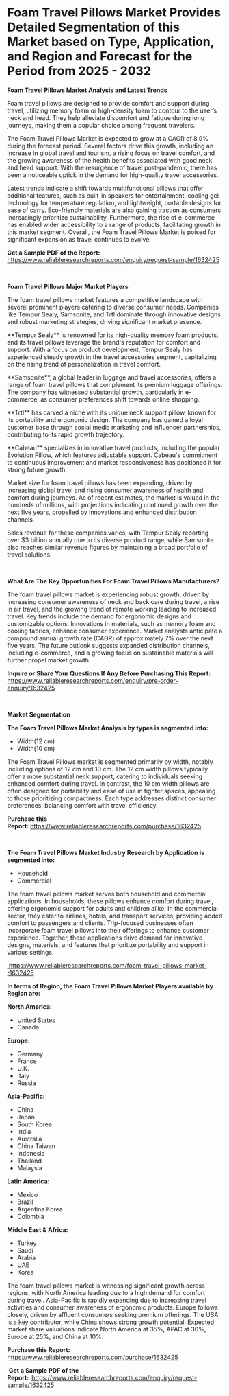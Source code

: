 <p><h1>Foam Travel Pillows Market Provides Detailed Segmentation of this Market based on Type, Application, and Region and Forecast for the Period from 2025 - 2032</h1></p><p><strong>Foam Travel Pillows Market Analysis and Latest Trends</strong></p>
<p><p>Foam travel pillows are designed to provide comfort and support during travel, utilizing memory foam or high-density foam to contour to the user’s neck and head. They help alleviate discomfort and fatigue during long journeys, making them a popular choice among frequent travelers.</p><p>The Foam Travel Pillows Market is expected to grow at a CAGR of 8.9% during the forecast period. Several factors drive this growth, including an increase in global travel and tourism, a rising focus on travel comfort, and the growing awareness of the health benefits associated with good neck and head support. With the resurgence of travel post-pandemic, there has been a noticeable uptick in the demand for high-quality travel accessories.</p><p>Latest trends indicate a shift towards multifunctional pillows that offer additional features, such as built-in speakers for entertainment, cooling gel technology for temperature regulation, and lightweight, portable designs for ease of carry. Eco-friendly materials are also gaining traction as consumers increasingly prioritize sustainability. Furthermore, the rise of e-commerce has enabled wider accessibility to a range of products, facilitating growth in this market segment. Overall, the Foam Travel Pillows Market is poised for significant expansion as travel continues to evolve.</p></p>
<p><strong>Get a Sample PDF of the Report:&nbsp;</strong> <a href="https://www.reliableresearchreports.com/enquiry/request-sample/1632425?utm_campaign=2295&utm_medium=2&utm_source=Github&utm_content=ia&utm_term=15042025&utm_id=foam-travel-pillows">https://www.reliableresearchreports.com/enquiry/request-sample/1632425</a></p>
<p>&nbsp;</p>
<p><strong>Foam Travel Pillows Major Market Players</strong></p>
<p><p>The foam travel pillows market features a competitive landscape with several prominent players catering to diverse consumer needs. Companies like Tempur Sealy, Samsonite, and Trtl dominate through innovative designs and robust marketing strategies, driving significant market presence.</p><p>**Tempur Sealy** is renowned for its high-quality memory foam products, and its travel pillows leverage the brand's reputation for comfort and support. With a focus on product development, Tempur Sealy has experienced steady growth in the travel accessories segment, capitalizing on the rising trend of personalization in travel comfort. </p><p>**Samsonite**, a global leader in luggage and travel accessories, offers a range of foam travel pillows that complement its premium luggage offerings. The company has witnessed substantial growth, particularly in e-commerce, as consumer preferences shift towards online shopping.  </p><p>**Trtl** has carved a niche with its unique neck support pillow, known for its portability and ergonomic design. The company has gained a loyal customer base through social media marketing and influencer partnerships, contributing to its rapid growth trajectory.</p><p>**Cabeau** specializes in innovative travel products, including the popular Evolution Pillow, which features adjustable support. Cabeau's commitment to continuous improvement and market responsiveness has positioned it for strong future growth.</p><p>Market size for foam travel pillows has been expanding, driven by increasing global travel and rising consumer awareness of health and comfort during journeys. As of recent estimates, the market is valued in the hundreds of millions, with projections indicating continued growth over the next five years, propelled by innovations and enhanced distribution channels.</p><p>Sales revenue for these companies varies, with Tempur Sealy reporting over $3 billion annually due to its diverse product range, while Samsonite also reaches similar revenue figures by maintaining a broad portfolio of travel solutions.</p></p>
<p>&nbsp;</p>
<p><strong>What Are The Key Opportunities For Foam Travel Pillows Manufacturers?</strong></p>
<p><p>The foam travel pillows market is experiencing robust growth, driven by increasing consumer awareness of neck and back care during travel, a rise in air travel, and the growing trend of remote working leading to increased travel. Key trends include the demand for ergonomic designs and customizable options. Innovations in materials, such as memory foam and cooling fabrics, enhance consumer experience. Market analysts anticipate a compound annual growth rate (CAGR) of approximately 7% over the next five years. The future outlook suggests expanded distribution channels, including e-commerce, and a growing focus on sustainable materials will further propel market growth.</p></p>
<p><strong>Inquire or Share Your Questions If Any Before Purchasing This Report:</strong> <a href="https://www.reliableresearchreports.com/enquiry/pre-order-enquiry/1632425?utm_campaign=2295&utm_medium=2&utm_source=Github&utm_content=ia&utm_term=15042025&utm_id=foam-travel-pillows">https://www.reliableresearchreports.com/enquiry/pre-order-enquiry/1632425</a></p>
<p>&nbsp;</p>
<p><strong>Market Segmentation</strong></p>
<p><strong>The Foam Travel Pillows Market Analysis by types is segmented into:</strong></p>
<p><ul><li>Width(12 cm)</li><li>Width(10 cm)</li></ul></p>
<p><p>The Foam Travel Pillows market is segmented primarily by width, notably including options of 12 cm and 10 cm. The 12 cm width pillows typically offer a more substantial neck support, catering to individuals seeking enhanced comfort during travel. In contrast, the 10 cm width pillows are often designed for portability and ease of use in tighter spaces, appealing to those prioritizing compactness. Each type addresses distinct consumer preferences, balancing comfort with travel efficiency.</p></p>
<p><strong>Purchase this Report:&nbsp;</strong><a href="https://www.reliableresearchreports.com/purchase/1632425?utm_campaign=2295&utm_medium=2&utm_source=Github&utm_content=ia&utm_term=15042025&utm_id=foam-travel-pillows">https://www.reliableresearchreports.com/purchase/1632425</a></p>
<p>&nbsp;</p>
<p><strong>The Foam Travel Pillows Market Industry Research by Application is segmented into:</strong></p>
<p><ul><li>Household</li><li>Commercial</li></ul></p>
<p><p>The foam travel pillows market serves both household and commercial applications. In households, these pillows enhance comfort during travel, offering ergonomic support for adults and children alike. In the commercial sector, they cater to airlines, hotels, and transport services, providing added comfort to passengers and clients. Trip-focused businesses often incorporate foam travel pillows into their offerings to enhance customer experience. Together, these applications drive demand for innovative designs, materials, and features that prioritize portability and support in various settings.</p></p>
<p><a href="https://www.reliableresearchreports.com/foam-travel-pillows-market-r1632425?utm_campaign=2295&utm_medium=2&utm_source=Github&utm_content=ia&utm_term=15042025&utm_id=foam-travel-pillows">&nbsp;https://www.reliableresearchreports.com/foam-travel-pillows-market-r1632425</a></p>
<p><strong>In terms of Region, the Foam Travel Pillows Market Players available by Region are:</strong></p>
<p>
    <p> <strong> North America: </strong>
        <ul>
            <li>United States</li>
            <li>Canada</li>
        </ul>
        </p> 
    <p> <strong> Europe: </strong>
        <ul>
            <li>Germany</li>
            <li>France</li>
            <li>U.K.</li>
            <li>Italy</li>
            <li>Russia</li>
        </ul>
        </p> 
    <p> <strong> Asia-Pacific: </strong>
        <ul>
            <li>China</li>
            <li>Japan</li>
            <li>South Korea</li>
            <li>India</li>
            <li>Australia</li>
            <li>China Taiwan</li>
            <li>Indonesia</li>
            <li>Thailand</li>
            <li>Malaysia</li>
        </ul>
        </p> 
    <p> <strong> Latin America: </strong>
        <ul>
            <li>Mexico</li>
            <li>Brazil</li>
            <li>Argentina Korea</li>
            <li>Colombia</li>
        </ul>
        </p> 
    <p> <strong> Middle East & Africa: </strong>
        <ul>
            <li>Turkey</li>
            <li>Saudi</li>
            <li>Arabia</li>
            <li>UAE</li>
            <li>Korea</li>
        </ul>
    </p>
    </p>
<p><p>The foam travel pillows market is witnessing significant growth across regions, with North America leading due to a high demand for comfort during travel. Asia-Pacific is rapidly expanding due to increasing travel activities and consumer awareness of ergonomic products. Europe follows closely, driven by affluent consumers seeking premium offerings. The USA is a key contributor, while China shows strong growth potential. Expected market share valuations indicate North America at 35%, APAC at 30%, Europe at 25%, and China at 10%.</p></p>
<p><strong>Purchase this Report: </strong><a href="https://www.reliableresearchreports.com/purchase/1632425?utm_campaign=2295&utm_medium=2&utm_source=Github&utm_content=ia&utm_term=15042025&utm_id=foam-travel-pillows">https://www.reliableresearchreports.com/purchase/1632425</a></p>
<p>&nbsp;<strong>Get a Sample PDF of the Report:&nbsp;&nbsp;</strong><a href="https://www.reliableresearchreports.com/enquiry/request-sample/1632425?utm_campaign=2295&utm_medium=2&utm_source=Github&utm_content=ia&utm_term=15042025&utm_id=foam-travel-pillows">https://www.reliableresearchreports.com/enquiry/request-sample/1632425</a></p>
<p><strong></strong></p>
<p><p></p><p></p><p></p></p>